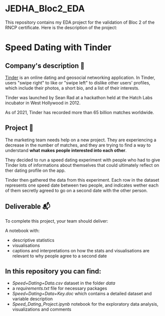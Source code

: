 # JEDHA_Bloc2_EDA
This repository contains my EDA project for the validation of Bloc 2 of the RNCP certificate. 
Here is the description of the project:

# Speed Dating with Tinder

## Company's description 📇

<a href="https://tinder.com/" target="_blank">Tinder</a> is an online dating and geosocial networking application. In Tinder, users "swipe right" to like or "swipe left" to dislike other users' profiles, which include their photos, a short bio, and a list of their interests. 

Tinder was launched by Sean Rad at a hackathon held at the Hatch Labs incubator in West Hollywood in 2012.

As of 2021, Tinder has recorded more than 65 billion matches worldwide.

## Project 🚧

The marketing team needs help on a new project. They are experiencing a decrease in the number of matches, and they are trying to find a way to understand **what makes people interested into each other**. 

They decided to run a speed dating experiment with people who had to give Tinder lots of informations about themselves that could ultimately reflect on ther dating profile on the app.

Tinder then gathered the data from this experiment. Each row in the dataset represents one speed date between two people, and indicates wether each of them secretly agreed to go on a second date with the other person.

## Deliverable 📬

To complete this project, your team should deliver:

A notebook with:
* descriptive statistics
* visualisations
* captions and interpretations on how the stats and visualisations are relevant to why people agree to a second date

## In this repository you can find:
- _Speed+Dating+Data.csv_ dataset in the folder _data_
- a _requirements.txt_ file for necessary packages
- _Speed+Dating+Data+Key.doc_ which contains a detailed dataset and variable description
- *Speed_Dating_Project.ipynb* notebook for the exploratory data analysis, visualizations and comments

